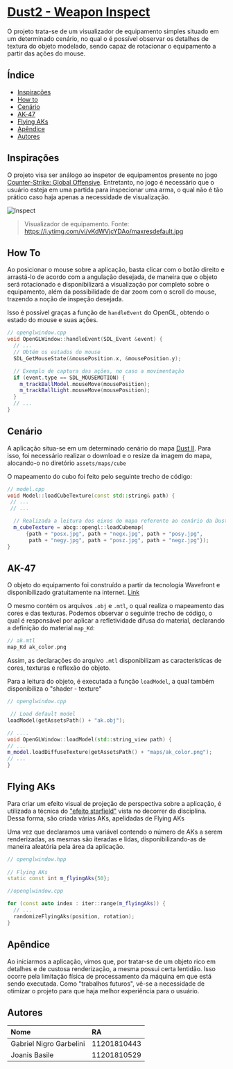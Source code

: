 # [Dust2 - Weapon Inspect](https://gabriel-nigro.github.io/abcg/d2wi/index.html)

O projeto trata-se de um visualizador de equipamento simples situado em um determinado cenário, no qual o é possível observar os detalhes de textura do objeto modelado, sendo capaz de rotacionar o equipamento a partir das ações do mouse.   



## Índice

* [Inspirações](#inspirações)
* [How to](#how-to)
* [Cenário](#cenário)
* [AK-47](#ak-47)
* [Flying AKs](#flying-aks)
* [Apêndice](#apêndice)
* [Autores](#autores)

## Inspirações

O projeto visa ser análogo ao inspetor de equipamentos presente no jogo [Counter-Strike: Global Offensive](https://store.steampowered.com/app/730/CounterStrike_Global_Offensive/). Entretanto, no jogo é necessário que o usuário esteja em uma partida para inspecionar uma arma, o qual não é tão prático caso haja apenas a necessidade de visualização. 

![Inspect](https://i.ytimg.com/vi/vKdWVjcYDAo/maxresdefault.jpg)

> Visualizador de equipamento. Fonte: https://i.ytimg.com/vi/vKdWVjcYDAo/maxresdefault.jpg

## How To

Ao posicionar o mouse sobre a aplicação, basta clicar com o botão direito e arrastá-lo de acordo com a angulação desejada, de maneira que o objeto será rotacionado e disponibilizará a visualização por completo sobre o equipamento, além da possibilidade de dar zoom com o scroll do mouse, trazendo a noção de inspeção desejada.

Isso é possível graças a função de `handleEvent` do OpenGL, obtendo o estado do mouse e suas ações.

```cpp
// openglwindow.cpp
void OpenGLWindow::handleEvent(SDL_Event &event) {
  // ...
  // Obtém os estados do mouse
  SDL_GetMouseState(&mousePosition.x, &mousePosition.y);

  // Exemplo de captura das ações, no caso a movimentação
  if (event.type == SDL_MOUSEMOTION) {
    m_trackBallModel.mouseMove(mousePosition);
    m_trackBallLight.mouseMove(mousePosition);
  }
  // ...
}

```

## Cenário

A aplicação situa-se em um determinado cenário do mapa [Dust II](https://en.wikipedia.org/wiki/Dust_II). Para isso, foi necessário realizar o download e o resize da imagem do mapa, alocando-o no diretório `assets/maps/cube`

O mapeamento do cubo foi feito pelo seguinte trecho de código:
```cpp
// model.cpp
void Model::loadCubeTexture(const std::string& path) {
 // ...
 // ...

  // Realizada a leitura dos eixos do mapa referente ao cenário da Dust II
  m_cubeTexture = abcg::opengl::loadCubemap(
      {path + "posx.jpg", path + "negx.jpg", path + "posy.jpg",
       path + "negy.jpg", path + "posz.jpg", path + "negz.jpg"});
}
```

## AK-47

O objeto do equipamento foi construído a partir da tecnologia Wavefront e disponibilizado gratuitamente na internet. [Link](https://free3d.com/3d-model/ak-47--520670.html)

O mesmo contém os arquivos `.obj` e `.mtl`, o qual realiza o mapeamento das cores e das texturas. Podemos observar o seguinte trecho de código, o qual é responsável por aplicar a refletividade difusa do material, declarando a definição do material `map_Kd`:

```cpp
// ak.mtl
map_Kd ak_color.png
```

Assim, as declarações do arquivo `.mtl` disponibilizam as características de cores, texturas e reflexão do objeto.

Para a leitura do objeto, é executada a função `loadModel`, a qual também disponibiliza o "shader - texture"

```cpp
// openglwindow.cpp

 // Load default model
loadModel(getAssetsPath() + "ak.obj");

// ....
void OpenGLWindow::loadModel(std::string_view path) {
// ...
m_model.loadDiffuseTexture(getAssetsPath() + "maps/ak_color.png");
// ...
}
```

## Flying AKs

Para criar um efeito visual de projeção de perspectiva sobre a aplicação, é utilizada a técnica do ["efeito starfield"](http://professor.ufabc.edu.br/~harlen.batagelo/cg/starfield.html) vista no decorrer da disciplina. Dessa forma, são criada várias AKs, apelidadas de Flying AKs

Uma vez que declaramos uma variável contendo o número de AKs a serem renderizadas, as mesmas são iteradas e lidas, disponibilizando-as de maneira aleatória pela área da aplicação.
```cpp
// openglwindow.hpp
 
// Flying AKs
static const int m_flyingAks{50};

//openglwindow.cpp

for (const auto index : iter::range(m_flyingAks)) {
  // ...
  randomizeFlyingAks(position, rotation);
}
```

## Apêndice

Ao iniciarmos a aplicação, vimos que, por tratar-se de um objeto rico em detalhes e de custosa renderização, a mesma possui certa lentidão. Isso ocorre pela limitação física de processamento da máquina em que está sendo executada. Como "trabalhos futuros", vê-se a necessidade de otimizar o projeto para que haja melhor experiência para o usuário.

## Autores

| Nome                    | RA          |
|:------------------------|:------------|
| Gabriel Nigro Garbelini | 11201810443 |
| Joanis Basile           | 11201810529 |